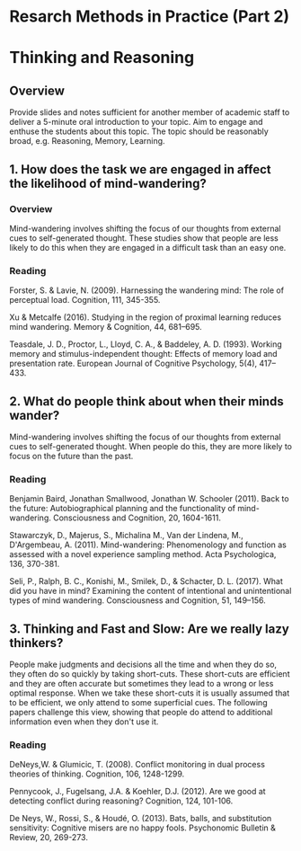 # Resarch Methods in Practice (Part 2)

# Thinking and Reasoning

## Overview

Provide slides and notes sufficient for another member of academic staff to deliver a 5-minute oral introduction to your topic. Aim to engage and enthuse the students about this topic. The topic should be reasonably broad, e.g. Reasoning, Memory, Learning.

## 1.	How does the task we are engaged in affect the likelihood of mind-wandering?

### Overview

Mind-wandering involves shifting the focus of our thoughts from external cues to self-generated thought. These studies show that people are less likely to do this when they are engaged in a difficult task than an easy one. 

### Reading

Forster, S. & Lavie, N. (2009). Harnessing the wandering mind: The role of perceptual load. Cognition,  111,  345-355.

Xu & Metcalfe (2016). Studying in the region of proximal learning reduces mind wandering. Memory & Cognition, 44, 681–695.

Teasdale, J. D., Proctor, L., Lloyd, C. A., & Baddeley, A. D. (1993). Working memory and stimulus-independent thought: Effects of memory load and presentation rate. European Journal of Cognitive Psychology, 5(4), 417–433.


## 2.	What do people think about when their minds wander?

Mind-wandering involves shifting the focus of our thoughts from external cues to self-generated thought. When people do this, they are more likely to focus on the future than the past.

### Reading

Benjamin Baird, Jonathan Smallwood, Jonathan W. Schooler (2011). Back to the future: Autobiographical planning and the functionality of mind-wandering. Consciousness and Cognition, 20, 1604-1611.

Stawarczyk, D., Majerus, S., Michalina M., Van der Lindena, M., D'Argembeau, A. (2011). Mind-wandering: Phenomenology and function as assessed with a novel experience sampling method. Acta Psychologica, 136, 370-381.

Seli, P., Ralph, B. C., Konishi, M., Smilek, D., & Schacter, D. L. (2017). What did you have in mind? Examining the content of intentional and unintentional types of mind wandering. Consciousness and Cognition, 51, 149–156.


## 3.	Thinking and Fast and Slow: Are we really lazy thinkers?

People make judgments and decisions all the time and when they do so, they often do so quickly by taking short-cuts. These short-cuts are efficient and they are often accurate but sometimes they lead to a wrong or less optimal response. When we take these short-cuts it is usually assumed that to be efficient, we only attend to some superficial cues. The following papers challenge this view, showing that people do attend to additional information even when they don't use it.

### Reading

DeNeys,W. & Glumicic, T. (2008). Conflict monitoring in dual process theories of thinking. Cognition, 106, 1248-1299.

Pennycook, J., Fugelsang, J.A. & Koehler, D.J. (2012). Are we good at detecting conflict during reasoning? Cognition, 124, 101-106.

De Neys, W., Rossi, S., & Houdé, O. (2013). Bats, balls, and substitution sensitivity: Cognitive misers are no happy fools. Psychonomic Bulletin & Review, 20, 269-273.
